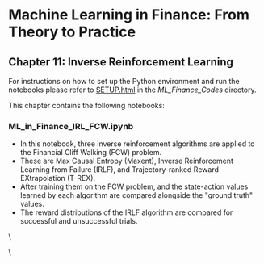 # Machine Learning in Finance: From Theory to Practice

## Chapter 11: Inverse Reinforcement Learning

For instructions on how to set up the Python environment and run the notebooks please refer to [SETUP.html](../SETUP.html) in the *ML_Finance_Codes* directory.

This chapter contains the following notebooks:

### ML_in_Finance_IRL_FCW.ipynb

* In this notebook, three inverse reinforcement algorithms are applied to the Financial Cliff Walking (FCW) problem.
* These are Max Causal Entropy (Maxent), Inverse Reinforcement Learning from Failure (IRLF), and Trajectory-ranked Reward EXtrapolation (T-REX).  
* After training them on the FCW problem, and the state-action values learned by each algorithm are compared alongside the "ground truth" values.
* The reward distributions of the IRLF algorithm are compared for successful and unsuccessful trials.

\

\